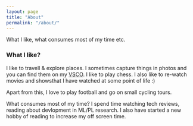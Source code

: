 ```yaml
---
layout: page
title: "About"
permalink: "/about/"
---
```

What I like, what consumes most of my time etc.

### What I like?
I like to travell & explore places. I sometimes capture things in photos and you can find them on my [VSCO](https://vsco.co/5hv5hvnk/gallery). I like to play chess. I also like to re-watch movies and showsthat I have watched at some point of life :)

Apart from this, I love to play football and go on small cycling tours.

What consumes most of my time?
I spend time watching tech reviews, reading about devlopment in ML/PL research. I also have started a new hobby of reading to increase my off screen time.
